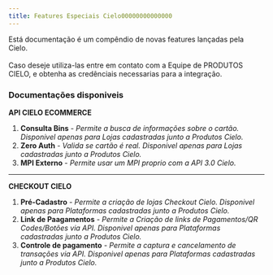 ```yaml
---
title: Features Especiais Cielo00000000000000
---
```


Está documentação é um compêndio de novas features lançadas pela Cielo.<br><br>
Caso deseje utiliza-las entre em contato com a Equipe de PRODUTOS CIELO, e obtenha as credênciais necessarias para a integração.

### **Documentações disponiveis**

**API CIELO ECOMMERCE**

1. **Consulta Bins** - _Permite a busca de informações sobre o cartão. Disponivel apenas para Lojas cadastradas junto a Produtos Cielo._
2. **Zero Auth** - _Valida se cartão é real. Disponivel apenas para Lojas cadastradas junto a Produtos Cielo._
3. **MPI Externo** - _Permite usar um MPI proprio com a API 3.0 Cielo._

---

**CHECKOUT CIELO**

1. **Pré-Cadastro** - _Permite a criação de lojas Checkout Cielo. Disponivel apenas para Plataformas cadastradas junto a Produtos Cielo._ 
2. **Link de Paagamentos** - _Permite a Criação de links de Pagamentos/QR Codes/Botões via API. Disponivel apenas para Plataformas cadastradas junto a Produtos Cielo._
3. **Controle de pagamento** - _Permite a captura e cancelamento de transações via API. Disponivel apenas para Plataformas cadastradas junto a Produtos Cielo._
